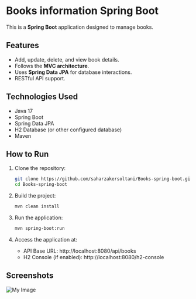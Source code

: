 # Books information Spring Boot 

This is a **Spring Boot** application designed to manage books.

## Features
- Add, update, delete, and view book details.
- Follows the **MVC architecture**.
- Uses **Spring Data JPA** for database interactions.
- RESTful API support.

## Technologies Used
- Java 17
- Spring Boot
- Spring Data JPA
- H2 Database (or other configured database)
- Maven

## How to Run
1. Clone the repository:
   ```bash
   git clone https://github.com/saharzakersoltani/Books-spring-boot.git
   cd Books-spring-boot

2. Build the project:
   ```bash
   mvn clean install

3. Run the application:
   ```bash
   mvn spring-boot:run

4. Access the application at:

   - API Base URL: http://localhost:8080/api/books
   - H2 Console (if enabled): http://localhost:8080/h2-console

  ## Screenshots
  ![My Image](my-image.png)
    
  
   
